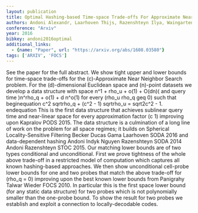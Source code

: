 ```yaml
---
layout: publication
title: Optimal Hashing-based Time-space Trade-offs For Approximate Near Neighbors
authors: Andoni Alexandr, Laarhoven Thijs, Razenshteyn Ilya, Waingarten Erik
conference: "Arxiv"
year: 2016
bibkey: andoni2016optimal
additional_links:
  - {name: "Paper", url: "https://arxiv.org/abs/1608.03580"}
tags: ['ARXIV', 'FOCS']
---
```

See the paper for the full abstract. We show tight upper and lower bounds for time-space trade-offs for the (c)-Approximate Near Neighbor Search problem. For the (d)-dimensional Euclidean space and (n)-point datasets we develop a data structure with space n^1 + rho_u + o(1) + O(dn)( and query time )n^rho_q + o(1) + d n^o(1) for every (rho_u rho_q geq 0) such that beginequation c^2 sqrtrho_q + (c^2 - 1) sqrtrho_u = sqrt2c^2 - 1. endequation This is the first data structure that achieves sublinear query time and near-linear space for every approximation factor (c 1) improving upon Kapralov PODS 2015. The data structure is a culmination of a long line of work on the problem for all space regimes; it builds on Spherical Locality-Sensitive Filtering Becker Ducas Gama Laarhoven SODA 2016 and data-dependent hashing Andoni Indyk Nguyen Razenshteyn SODA 2014 Andoni Razenshteyn STOC 2015. Our matching lower bounds are of two types conditional and unconditional. First we prove tightness of the whole above trade-off in a restricted model of computation which captures all known hashing-based approaches. We then show unconditional cell-probe lower bounds for one and two probes that match the above trade-off for (rho_q = 0) improving upon the best known lower bounds from Panigrahy Talwar Wieder FOCS 2010. In particular this is the first space lower bound (for any static data structure) for two probes which is not polynomially smaller than the one-probe bound. To show the result for two probes we establish and exploit a connection to locally-decodable codes.
